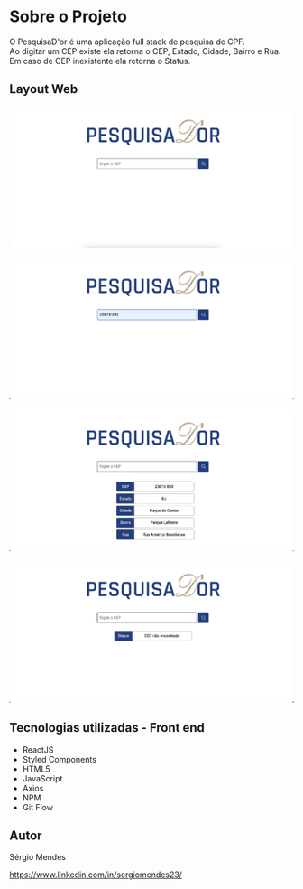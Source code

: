 # Sobre o Projeto

O PesquisaD'or é uma aplicação full stack de pesquisa de CPF. <br>
Ao digitar um CEP existe ela retorna o CEP, Estado, Cidade, Bairro e Rua. <br>
Em caso de CEP inexistente ela retorna o Status.

## Layout Web

![Web 1](https://github.com/sergiomendes23/rededor-front/blob/main/src/Assets/Images/web1.png)

![Web 2](https://github.com/sergiomendes23/rededor-front/blob/main/src/Assets/Images/web2.png)

![Web 3](https://github.com/sergiomendes23/rededor-front/blob/main/src/Assets/Images/web-3.png)

![Web 4](https://github.com/sergiomendes23/rededor-front/blob/main/src/Assets/Images/web4.png)

## Tecnologias utilizadas - Front end

- ReactJS
- Styled Components
- HTML5
- JavaScript
- Axios
- NPM
- Git Flow

## Autor

Sérgio Mendes

https://www.linkedin.com/in/sergiomendes23/
